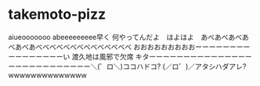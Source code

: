 takemoto-pizz
=============
aiueooooooo
abeeeeeeeee早く
何やってんだよ　はよはよ　あべあべあべあべあべあべべべべべべべべべべべべべべ
おおおおおおおおおーーーーーーーーーーーーーーーーい
渡久地は風邪で欠席
キターーーーーーーーーーーーーーーーーーーーーーーーーーー＼(゜ロ＼)ココハドコ? (／ロ゜)／アタシハダアレ?
wwwwwwwwwwwwww
